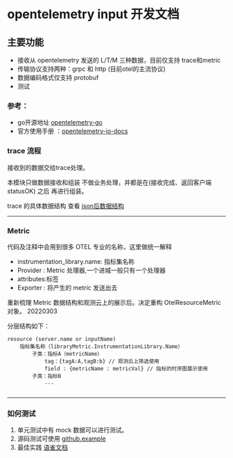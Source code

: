 # opentelemetry input 开发文档

## 主要功能
- 接收从 opentelemetry 发送的 L/T/M 三种数据，目前仅支持 trace和metric
- 传输协议支持两种：grpc 和 http  (目前otel的主流协议)
- 数据编码格式仅支持 protobuf 
- 测试

### 参考：
- go开源地址 [opentelemetry-go](https://github.com/open-telemetry/opentelemetry-go)
- 官方使用手册 ：[opentelemetry-io-docs](https://opentelemetry.io/docs/)


### trace 流程
接收到的数据交给trace处理。

本模块只做数据接收和组装 不做业务处理，并都是在(接收完成、返回客户端statusOK) 之后 再进行组装。
 
trace 的具体数据结构 查看 [json后数据结构](mate.md)
 
---
 
### Metric
代码及注释中会用到很多 OTEL 专业的名称，这里做统一解释
- instrumentation_library.name: 指标集名称
- Provider : Metric 处理器,一个进城一般只有一个处理器
- attributes:标签
- Exporter : 将产生的 metric 发送出去

重新梳理 Metric 数据结构和观测云上的展示后。决定重构 OtelResourceMetric 对象。 20220303

分层结构如下：
``` text
resource (server.name or inputName)
    指标集名称（libraryMetric.InstrumentationLibrary.Name）
        子类：指标A（metricName）
            tag：{tagA:A,tagB:b} // 观测云上筛选使用
            field : {metricName : metricVal} // 指标的时序图展示使用
        子类：指标B
            ...


```

        
---
 
### 如何测试
1. 单元测试中有 mock 数据可以进行测试。
1. 源码测试可使用 [github.example](https://github.com/open-telemetry/opentelemetry-go/blob/main/example/otel-collector/main.go)
1. 最佳实践 [语雀文档](todo)